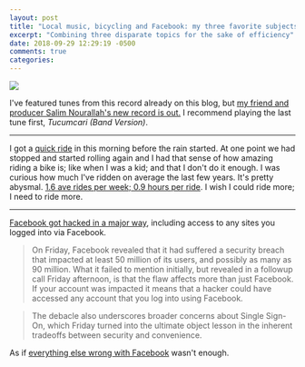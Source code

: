 ```yaml
---
layout: post
title: "Local music, bicycling and Facebook: my three favorite subjects"
excerpt: "Combining three disparate topics for the sake of efficiency"
date: 2018-09-29 12:29:19 -0500
comments: true
categories: 
---
```


![]({{site.url}}/assets/2018/09/ssos.jpeg)

I've featured tunes from this record already on this blog, but [my friend and producer Salim Nourallah's new record is out.](https://fanlink.to/SSOS) I recommend playing the last tune first, _Tucumcari (Band Version)_.

---

I got a [quick ride](https://www.strava.com/activities/1873146868) in this morning before the rain started. At one point we had stopped and started rolling again and I had that sense of how amazing riding a bike is; like when I was a kid; and that I don't do it enough. I was curious how much I've ridden on average the last few years. It's pretty abysmal. [1.6 ave rides per week; 0.9 hours per ride](https://docs.google.com/spreadsheets/d/1jJR08Gryikgd7yWx-f5-0ZCpIHgl5EyZlayMxBU5MTs/edit?usp=sharing). I wish I could ride more; I need to ride more.

---

[Facebook got hacked in a major way](https://www.wired.com/story/facebook-security-breach-third-party-sites/), including access to any sites you logged into via Facebook.

>On Friday, Facebook revealed that it had suffered a security breach that impacted at least 50 million of its users, and possibly as many as 90 million. What it failed to mention initially, but revealed in a followup call Friday afternoon, is that the flaw affects more than just Facebook. If your account was impacted it means that a hacker could have accessed any account that you log into using Facebook.

>The debacle also underscores broader concerns about Single Sign-On, which Friday turned into the ultimate object lesson in the inherent tradeoffs between security and convenience.

As if [everything else wrong with Facebook](https://www.youtube.com/watch?v=OjPYmEZxACM) wasn't enough.
